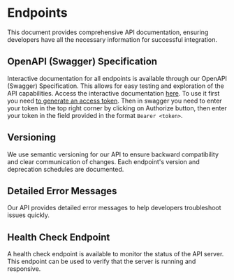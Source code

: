 # Endpoints

This document provides comprehensive API documentation, ensuring developers have all the necessary information for successful integration.


## OpenAPI (Swagger) Specification
Interactive documentation for all endpoints is available through our OpenAPI (Swagger) Specification. This allows for easy testing and exploration of the API capabilities. Access the interactive documentation [here](https://ai-ml-api.platform.alternative-project.eu/swagger). To use it first you need [to generate an access token](https://alternative-eu.github.io/alternative.github.io/user-services/ai-ml-api/token-management/token-lifecycle/#obtaining-tokens). Then in swagger you need to enter your token in the top right corner by clicking on Authorize button, then enter your token in the field provided in the format `Bearer <token>`.

## Versioning
We use semantic versioning for our API to ensure backward compatibility and clear communication of changes. Each endpoint's version and deprecation schedules are documented. 

## Detailed Error Messages
Our API provides detailed error messages to help developers troubleshoot issues quickly.

## Health Check Endpoint
A health check endpoint is available to monitor the status of the API server. This endpoint can be used to verify that the server is running and responsive.